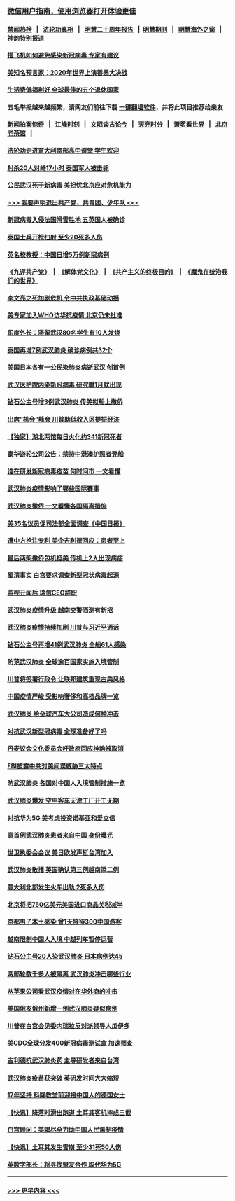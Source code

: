 ### [微信用户指南，使用浏览器打开体验更佳](https://github.com/gfw-breaker/banned-news1/blob/master/indexes/wechat-guide.md?t=0)
#### [禁闻热榜](热点新闻.md?t=0)  &nbsp;&nbsp;|&nbsp;&nbsp; [法轮功真相](https://github.com/gfw-breaker/truth/blob/master/README.md?t=0) &nbsp;&nbsp;|&nbsp;&nbsp; [明慧二十周年报告](https://github.com/gfw-breaker/mh-reports/blob/master/README.md?t=0) &nbsp;&nbsp;|&nbsp;&nbsp;[明慧期刊](https://github.com/gfw-breaker/mh-qikan) &nbsp;&nbsp;|&nbsp;&nbsp; [明慧海外之窗](https://github.com/gfw-breaker/mh-news/blob/master/README.md?t=0) &nbsp;&nbsp;|&nbsp;&nbsp; [神韵特别报道](https://github.com/gfw-breaker/mh-news/blob/master/shenyun.md?t=0)
#### [搭飞机如何避免感染新冠病毒 专家有建议](../pages/nsc418/n11853427.md?t=02092344) 
#### [美知名预言家：2020年世界上演善恶大决战](../pages/nsc418/n11855418.md?t=02092344) 
#### [生活费低福利好 全球最佳的五个退休国家](../pages/nsc418/n11848347.md?t=02092344) 
#### 五毛举报越来越频繁，请网友们前往下载 [一键翻墙软件](https://github.com/gfw-breaker/ssr-accounts)，并将此项目推荐给亲友
#### [新闻拍案惊奇](https://github.com/gfw-breaker/banned-news1/blob/master/pages/link4.md) &nbsp;&nbsp;|&nbsp;&nbsp; [江峰时刻](https://github.com/gfw-breaker/banned-news1/blob/master/pages/link4.md) &nbsp;&nbsp;|&nbsp;&nbsp; [文昭谈古论今](https://github.com/gfw-breaker/banned-news1/blob/master/pages/link4.md) &nbsp;&nbsp;|&nbsp;&nbsp; [天亮时分](https://github.com/gfw-breaker/banned-news1/blob/master/pages/link4.md) &nbsp;&nbsp;|&nbsp;&nbsp; [萧茗看世界](https://github.com/gfw-breaker/banned-news1/blob/master/pages/link4.md) &nbsp;&nbsp;|&nbsp;&nbsp; [北京老茶馆](https://github.com/gfw-breaker/banned-news1/blob/master/pages/link4.md) &nbsp;&nbsp;|&nbsp;&nbsp; 
#### [法轮功走进意大利南部高中课堂 学生欢迎](../pages/nsc418/n11853859.md?t=02092344) 
#### [射杀20人对峙17小时 泰国军人被击毙](../pages/nsc418/n11854869.md?t=02092344) 
#### [公民武汉死于新病毒 美担忧北京应对危机能力](../pages/nsc418/n11854331.md?t=02092344) 
#### [>>> 我要声明退出共产党、共青团、少年队 <<<](https://github.com/begood0513/goodnews/blob/master/quit/letter.md) 
#### [新冠病毒入侵法国滑雪胜地 五英国人被确诊](../pages/nsc418/n11854307.md?t=02092344) 
#### [泰国士兵开枪扫射 至少20死多人伤](../pages/nsc418/n11854276.md?t=02092344) 
#### [英名校教授：中国日增5万例新冠病例](../pages/nsc418/n11854174.md?t=02092344) 
#### [《九评共产党》](https://github.com/begood0513/9ping.md/blob/master/README.md) &nbsp;|&nbsp; [《解体党文化》](../../../../jtdwh.md/blob/master/README.md)  &nbsp;|&nbsp; [《共产主义的终极目的》](../../../../gczydzjmd.md/blob/master/README.md) &nbsp;|&nbsp; [《魔鬼在统治我们的世界》](../../../../mgztzwmdsj.md/blob/master/README.md) 
#### [李文亮之死加剧危机 令中共执政基础动摇](../pages/nsc418/n11854003.md?t=02092344) 
#### [美专家加入WHO访华抗疫情 北京仍未批准](../pages/nsc418/n11854043.md?t=02092344) 
#### [印度外长：滞留武汉80名学生有10人发烧](../pages/nsc418/n11853821.md?t=02092344) 
#### [泰国再增7例武汉肺炎 确诊病例共32个](../pages/nsc418/n11853808.md?t=02092344) 
#### [美国日本各有一公民染肺炎病逝武汉 创首例](../pages/nsc418/n11853509.md?t=02092344) 
#### [武汉医护院内染新冠病毒 研究曝1月就出现](../pages/nsc418/n11852928.md?t=02092344) 
#### [钻石公主号增3例武汉肺炎 传美拟船上撤侨](../pages/nsc418/n11853240.md?t=02092344) 
#### [出席“机会”峰会 川普助低收入区提振经济](../pages/nsc418/n11853232.md?t=02092344) 
#### [【独家】湖北两馆每日火化约341新冠死者](../pages/nsc418/n11845444.md?t=02092344) 
#### [豪华游轮公司公告：禁持中港澳护照者登船](../pages/nsc418/n11852761.md?t=02092344) 
#### [谁在研发新冠病毒疫苗 何时问市 一文看懂](../pages/nsc418/n11852840.md?t=02092344) 
#### [武汉肺炎疫情影响了哪些国际赛事](../pages/nsc418/n11852441.md?t=02092344) 
#### [武汉肺炎撤侨 一文看懂各国隔离措施](../pages/nsc418/n11844216.md?t=02092344) 
#### [美35名议员促司法部全面调查《中国日报》](../pages/nsc418/n11852435.md?t=02092344) 
#### [遭中方抢注专利 美企吉利德回应：患者至上](../pages/nsc418/n11852037.md?t=02092344) 
#### [最后两架撤侨包机抵美 传机上2人出现病症](../pages/nsc418/n11852173.md?t=02092344) 
#### [厘清事实 白宫要求调查新型冠状病毒起源](../pages/nsc418/n11852106.md?t=02092344) 
#### [监视丑闻后 瑞信CEO辞职](../pages/nsc418/n11852127.md?t=02092344) 
#### [武汉肺炎疫情升级 越南交警酒测有新招](../pages/nsc418/n11851632.md?t=02092344) 
#### [武汉肺炎疫情持续加剧 川普与习近平通话](../pages/nsc418/n11851613.md?t=02092344) 
#### [钻石公主号再增41例武汉肺炎 全船61人感染](../pages/nsc418/n11850401.md?t=02092344) 
#### [防范武汉肺炎 全球逾百国家实施入境管制](../pages/nsc418/n11850557.md?t=02092344) 
#### [川普将签署行政令 让联邦建筑重现古典风格](../pages/nsc418/n11850654.md?t=02092344) 
#### [中国疫情严峻 受影响奢侈和高档品牌一览](../pages/nsc418/n11850319.md?t=02092344) 
#### [武汉肺炎 给全球汽车大公司造成何种冲击](../pages/nsc418/n11850056.md?t=02092344) 
#### [对抗武汉新型冠病毒 全球准备好了吗](../pages/nsc418/n11850142.md?t=02092344) 
#### [丹麦议会文化委员会吁政府回应神韵被取消](../pages/nsc418/n11849312.md?t=02092344) 
#### [FBI披露中共对美间谍威胁三大特点](../pages/nsc418/n11849700.md?t=02092344) 
#### [防武汉肺炎 各国对中国人入境管制措施一览](../pages/nsc418/n11838726.md?t=02092344) 
#### [武汉肺炎爆发 空中客车天津工厂开工无期](../pages/nsc418/n11849634.md?t=02092344) 
#### [对抗华为5G 美考虑投资诺基亚和爱立信](../pages/nsc418/n11849510.md?t=02092344) 
#### [意首例武汉肺炎患者来自中国 身份曝光](../pages/nsc418/n11849454.md?t=02092344) 
#### [世卫执委会会议 美日欧发声挺台湾加入](../pages/nsc418/n11849433.md?t=02092344) 
#### [武汉肺炎散播 英国确认第三例越南添二例](../pages/nsc418/n11849439.md?t=02092344) 
#### [意大利北部发生火车出轨 2死多人伤](../pages/nsc418/n11848999.md?t=02092344) 
#### [北京将把750亿美元美国进口商品关税减半](../pages/nsc418/n11848896.md?t=02092344) 
#### [京都男子本土感染 曾1天接待300中国游客](../pages/nsc418/n11848641.md?t=02092344) 
#### [越南限制中国人入境 中越列车暂停运营](../pages/nsc418/n11847844.md?t=02092344) 
#### [钻石公主号20人染武汉肺炎 日本病例达45](../pages/nsc418/n11847823.md?t=02092344) 
#### [两邮轮数千多人被隔离 武汉肺炎冲击哪些行业](../pages/nsc418/n11847456.md?t=02092344) 
#### [从苹果公司看武汉疫情对在华外商的冲击](../pages/nsc418/n11847586.md?t=02092344) 
#### [美国俄亥俄州新增一例武汉肺炎疑似病例](../pages/nsc418/n11847714.md?t=02092344) 
#### [川普在白宫会见委内瑞拉反对派领导人瓜伊多](../pages/nsc418/n11847391.md?t=02092344) 
#### [美CDC全球分发400新冠病毒测试盒 加速筛查](../pages/nsc418/n11847260.md?t=02092344) 
#### [吉利德抗武汉肺炎药 主导研发者来自台湾](../pages/nsc418/n11847064.md?t=02092344) 
#### [武汉肺炎疫苗获突破 英研发时间大大缩短](../pages/nsc418/n11846915.md?t=02092344) 
#### [17年坚持 科隆教堂前迎接中国人的德国女士](../pages/nsc418/n11846781.md?t=02092344) 
#### [【快讯】降落时滑出跑道 土耳其客机摔成三截](../pages/nsc418/n11847021.md?t=02092344) 
#### [白宫顾问：美竭尽全力助中国人民遏制疫情](../pages/nsc418/n11846756.md?t=02092344) 
#### [【快讯】土耳其发生雪崩 至少31死50人伤](../pages/nsc418/n11846680.md?t=02092344) 
#### [英数字部长：将寻找盟友合作 取代华为5G](../pages/nsc418/n11846485.md?t=02092344) 

----
#### [ >>> 更早内容 <<< ](../indexes/nsc418-earlier.md)

